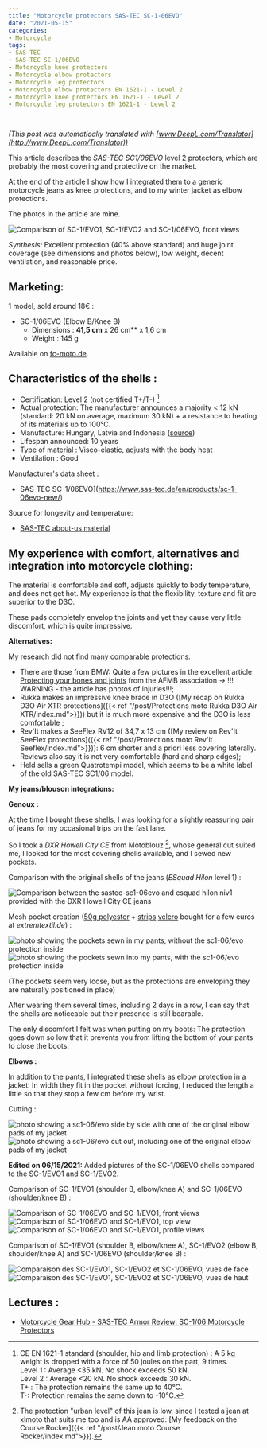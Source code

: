 ```yaml
---
title: "Motorcycle protectors SAS-TEC SC-1-06EVO"
date: "2021-05-15"
categories:
- Motorcycle
tags: 
- SAS-TEC
- SAS-TEC SC-1/06EVO
- Motorcycle knee protectors
- Motorcycle elbow protectors
- Motorcycle leg protectors
- Motorcycle elbow protectors EN 1621-1 - Level 2
- Motorcycle knee protectors EN 1621-1 - Level 2
- Motorcycle leg protectors EN 1621-1 - Level 2

---
```


_(This post was automatically translated with [www.DeepL.com/Translator](http://www.DeepL.com/Translator))_

This article describes the _SAS-TEC SC1/06EVO_ level 2 protectors, which are probably the most covering and protective on the market.

At the end of the article I show how I integrated them to a generic motorcycle jeans as knee protections, and to my winter jacket as elbow protections.

The photos in the article are mine.

<!--more-->

![Comparison of SC-1/EVO1, SC-1/EVO2 and SC-1/06EVO, front views](sastec-sc1-evo1-new__EA-KA-SB_niv2_face__vs__sastec-sc1-evo2-new__EB-KA-SA_niv2_face__vs__sastec-sc1-06evo-new__EB-KB_niv2_face.jpg)

_Synthesis:_ Excellent protection (40% above standard) and huge joint coverage (see dimensions and photos below), low weight, decent ventilation, and reasonable price.

Marketing:
-------------------

1 model, sold around 18€ :

- SC-1/06EVO (Elbow B/Knee B)
    - Dimensions : **41,5 cm** x 26 cm** x 1,6 cm
    - Weight : 145 g

Available on [fc-moto.de](https://www.fc-moto.de/fr/SAS-Tec-SC-1/06evo-Protecteurs-DEllbow/Knee).


Characteristics of the shells :
-----------------------------

- Certification: Level 2 (not certified T+/T-) [^1]
- Actual protection: The manufacturer announces a majority < 12 kN (standard: 20 kN on average, maximum 30 kN) + a resistance to heating of its materials up to 100°C.
- Manufacture: Hungary, Latvia and Indonesia ([source](https://www.sas-tec.de/en/2013/02/01/tourenfahrer-2-2013/))
- Lifespan announced: 10 years
- Type of material : Visco-elastic, adjusts with the body heat
- Ventilation : Good


Manufacturer's data sheet :

- SAS-TEC SC-1/06EVO](https://www.sas-tec.de/en/products/sc-1-06evo-new/)

Source for longevity and temperature:

- [SAS-TEC about-us material](https://www.sas-tec.de/en/about-us/material/)


My experience with comfort, alternatives and integration into motorcycle clothing:
------------------------------------------------------------------------------------------

The material is comfortable and soft, adjusts quickly to body temperature, and does not get hot.
My experience is that the flexibility, texture and fit are superior to the D3O.

These pads completely envelop the joints and yet they cause very little discomfort, which is quite impressive.


**Alternatives:**

My research did not find many comparable protections: 

- There are those from BMW: Quite a few pictures in the excellent article [Protecting your bones and joints](https://afmb.fr/proteger-ses-os-et-ses-articulations/) from the AFMB association -> !!! WARNING - the article has photos of injuries!!!;
- Rukka makes an impressive knee brace in D3O ([My recap on Rukka D3O Air XTR protections]({{< ref "/post/Protections moto Rukka D3O Air XTR/index.md">}})) but it is much more expensive and the D3O is less comfortable ;
- Rev'It makes a SeeFlex RV12 of 34,7 x 13 cm ([My review on Rev'It SeeFlex protections]({{< ref "/post/Protections moto Rev'it Seeflex/index.md">}})): 6 cm shorter and a priori less covering laterally. Reviews also say it is not very comfortable (hard and sharp edges);
- Held sells a green Quatrotempi model, which seems to be a white label of the old SAS-TEC SC1/06 model.


**My jeans/blouson integrations:**

**Genoux :**

At the time I bought these shells, I was looking for a slightly reassuring pair of jeans for my occasional trips on the fast lane.

So I took a _DXR Howell City CE_ from Motoblouz [^2], whose general cut suited me, I looked for the most covering shells available, and I sewed new pockets.

Comparison with the original shells of the jeans (_ESquad Hilon_ level 1) :

![Comparison between the sastec-sc1-06evo and esquad hilon niv1 provided with the DXR Howell City CE jeans](sastec-sc1-06evo-new__EB-KB_niv2__vs__esquad_hilon_EA-KA-SA_niv1.jpg)


Mesh pocket creation ([50g polyester](https://www.extremtextil.de/en/netting-polyester-elastic-50g-sqm.html) + [strips](https://www.extremtextil.de/en/hooktape-for-sewing-016mm.html) [velcro](https://www.extremtextil.de/en/looptape-for-sewing-016mm.html) bought for a few euros at _extremtextil.de_) :

![photo showing the pockets sewn in my pants, without the sc1-06/evo protection inside](sastec-sc1-06evo-new__EB-KB_niv2__poches_pantalon.jpg)
![photo showing the pockets sewn into my pants, with the sc1-06/evo protection inside](sastec-sc1-06evo-new__EB-KB_niv2__poches_pantalon_2.jpg)

(The pockets seem very loose, but as the protections are enveloping they are naturally positioned in place)

After wearing them several times, including 2 days in a row, I can say that the shells are noticeable but their presence is still bearable.

The only discomfort I felt was when putting on my boots: The protection goes down so low that it prevents you from lifting the bottom of your pants to close the boots.



**Elbows :**

In addition to the pants, I integrated these shells as elbow protection in a jacket: In width they fit in the pocket without forcing, I reduced the length a little so that they stop a few cm before my wrist.

Cutting :

![photo showing a sc1-06/evo side by side with one of the original elbow pads of my jacket](sastec-sc1-06evo-new__EB-KB_niv2__adaptation_coudes_blouson.jpg)
![photo showing a sc1-06/evo cut out, including one of the original elbow pads of my jacket](sastec-sc1-06evo-new__EB-KB_niv2__adaptation_coudes_blouson_2.jpg)


**Edited on 06/15/2021:** Added pictures of the SC-1/06EVO shells compared to the SC-1/EVO1 and SC-1/EVO2.

Comparison of SC-1/EVO1 (shoulder B, elbow/knee A) and SC-1/06EVO (shoulder/knee B) :

![Comparison of SC-1/06EVO and SC-1/EVO1, front views](sastec-sc1-06evo-new__EB-KB_niv2_face__vs__sastec-sc1-evo1-new__EA-KA-SB_niv2_face.jpg)
![Comparison of SC-1/06EVO and SC-1/EVO1, top view](sastec-sc1-06evo-new__EB-KB_niv2_haut__vs__sastec-sc1-evo1-new__EA-KA-SB_niv2_haut.jpg)
![Comparison of SC-1/06EVO and SC-1/EVO1, profile views](sastec-sc1-evo1-new__EA-KA-SB_niv2_profil__vs__sastec-sc1-06evo-new__EB-KB_niv2_profil.jpg)

Comparison of SC-1/EVO1 (shoulder B, elbow/knee A), SC-1/EVO2 (elbow B, shoulder/knee A) and SC-1/06EVO (shoulder/knee B) :

![Comparaison des SC-1/EVO1, SC-1/EVO2 et SC-1/06EVO, vues de face](sastec-sc1-evo1-new__EA-KA-SB_niv2_face__vs__sastec-sc1-evo2-new__EB-KA-SA_niv2_face__vs__sastec-sc1-06evo-new__EB-KB_niv2_face.jpg)
![Comparaison des SC-1/EVO1, SC-1/EVO2 et SC-1/06EVO, vues de haut](sastec-sc1-evo1-new__EA-KA-SB_niv2_haut__vs__sastec-sc1-evo2-new__EB-KA-SA_niv2_haut__vs__sastec-sc1-06evo-new__EB-KB_niv2_haut.jpg)



Lectures :
----------

- [Motorcycle Gear Hub - SAS-TEC Armor Review: SC-1/06 Motorcycle Protectors](https://www.mcgearhub.com/motorcycle-armor/sas-tec-armor-review-sc-1-06-protectors/)

[^1]: CE EN 1621-1 standard (shoulder, hip and limb protection) : A 5 kg weight is dropped with a force of 50 joules on the part, 9 times.<br />
Level 1 : Average <35 kN. No shock exceeds 50 kN.<br />
Level 2 : Average <20 kN. No shock exceeds 30 kN.<br />
T+ : The protection remains the same up to 40°C.<br />
T-: Protection remains the same down to -10°C.

[^2]: The protection "urban level" of this jean is low, since I tested a jean at xlmoto that suits me too and is AA approved: [My feedback on the Course Rocker]({{< ref "/post/Jean moto Course Rocker/index.md">}}).
